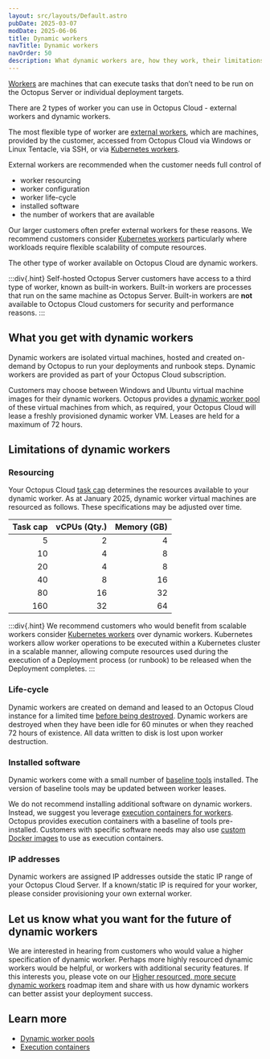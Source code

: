 ```yaml
---
layout: src/layouts/Default.astro
pubDate: 2025-03-07
modDate: 2025-06-06
title: Dynamic workers
navTitle: Dynamic workers
navOrder: 50
description: What dynamic workers are, how they work, their limitations and other worker options available for Octopus Cloud
---
```


[Workers](/docs/infrastructure/workers) are machines that can execute tasks that don’t need to be run on the Octopus Server or individual deployment targets.

There are 2 types of worker you can use in Octopus Cloud - external workers and dynamic workers.

The most flexible type of worker are [external workers](/docs/infrastructure/workers#external-workers), which are machines, provided by the customer, accessed from Octopus Cloud via Windows or Linux Tentacle, via SSH, or via [Kubernetes workers](/docs/infrastructure/workers/kubernetes-worker).

External workers are recommended when the customer needs full control of

- worker resourcing
- worker configuration
- worker life-cycle
- installed software
- the number of workers that are available

Our larger customers often prefer external workers for these reasons. We recommend customers consider [Kubernetes workers](https://octopus.com/blog/kubernetes-worker) particularly where workloads require flexible scalability of compute resources.

The other type of worker available on Octopus Cloud are dynamic workers.

:::div{.hint}
Self-hosted Octopus Server customers have access to a third type of worker, known as built-in workers. Built-in workers are processes that run on the same machine as Octopus Server. Built-in workers are **not** available to Octopus Cloud customers for security and performance reasons.
:::

## What you get with dynamic workers

Dynamic workers are isolated virtual machines, hosted and created on-demand by Octopus to run your deployments and runbook steps. Dynamic workers are provided as part of your Octopus Cloud subscription.

Customers may choose between Windows and Ubuntu virtual machine images for their dynamic workers. Octopus provides a [dynamic worker pool](/docs/infrastructure/workers/dynamic-worker-pools) of these virtual machines from which, as required, your Octopus Cloud will lease a freshly provisioned dynamic worker VM. Leases are held for a maximum of 72 hours.

## Limitations of dynamic workers

### Resourcing

Your Octopus Cloud [task cap](/docs/octopus-cloud/task-cap) determines the resources available to your dynamic worker. As at January 2025, dynamic worker virtual machines are resourced as follows. These specifications may be adjusted over time.

| Task cap  | vCPUs (Qty.) | Memory (GB) |
| -----: | ------: | ------: |
| 5 | 2 | 4 |
| 10 | 4 | 8 |
| 20 | 4 | 8 |
| 40 | 8 | 16 |
| 80 | 16 | 32 |
| 160 | 32 | 64 |

:::div{.hint}
We recommend customers who would benefit from scalable workers consider [Kubernetes workers](/docs/infrastructure/workers/kubernetes-worker) over dynamic workers. Kubernetes workers allow worker operations to be executed within a Kubernetes cluster in a scalable manner, allowing compute resources used during the execution of a Deployment process (or runbook) to be released when the Deployment completes.
:::

### Life-cycle

Dynamic workers are created on demand and leased to an Octopus Cloud instance for a limited time [before being destroyed](/docs/infrastructure/workers/dynamic-worker-pools#on-demand). Dynamic workers are destroyed when they have been idle for 60 minutes or when they reached 72 hours of existence. All data written to disk is lost upon worker destruction.

### Installed software

Dynamic workers come with a small number of [baseline tools](/docs/infrastructure/workers/dynamic-worker-pools#available-dynamic-worker-images) installed. The version of baseline tools may be updated between worker leases.

We do not recommend installing additional software on dynamic workers. Instead, we suggest you leverage [execution containers for workers](/docs/projects/steps/execution-containers-for-workers). Octopus provides execution containers with a baseline of tools pre-installed. Customers with specific software needs may also use [custom Docker images](/docs/projects/steps/execution-containers-for-workers/#custom-docker-images) to use as execution containers.

### IP addresses

Dynamic workers are assigned IP addresses outside the static IP range of your Octopus Cloud Server. If a known/static IP is required for your worker, please consider provisioning your own external worker.

## Let us know what you want for the future of dynamic workers

We are interested in hearing from customers who would value a higher specification of dynamic worker. Perhaps more highly resourced dynamic workers would be helpful, or workers with additional security features. If this interests you, please vote on our [Higher resourced, more secure dynamic workers](https://roadmap.octopus.com/c/189-higher-resourced-more-secure-dynamic-workers-for-octopus-cloud?&utm_medium=social&utm_source=starter_share) roadmap item and share with us how dynamic workers can better assist your deployment success.

## Learn more

- [Dynamic worker pools](/docs/infrastructure/workers/dynamic-worker-pools)
- [Execution containers](/docs/projects/steps/execution-containers-for-workers)
